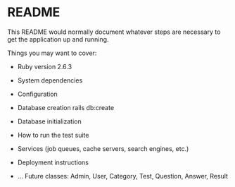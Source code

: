 # README

This README would normally document whatever steps are necessary to get the
application up and running.

Things you may want to cover:

- Ruby version 2.6.3

- System dependencies

- Configuration

- Database creation rails db:create

- Database initialization

- How to run the test suite

- Services (job queues, cache servers, search engines, etc.)

- Deployment instructions

- ...
  Future classes: Admin, User, Category, Test, Question, Answer, Result
